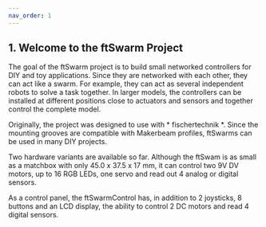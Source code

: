 ```yaml
---
nav_order: 1
---
```

## 1. Welcome to the ftSwarm Project


The goal of the ftSwarm project is to build small networked controllers for DIY and toy applications. Since they are networked with each other, they can act like a swarm. For example, they can act as several independent robots to solve a task together. In larger models, the controllers can be installed at different positions close to actuators and sensors and together control the complete model.

Originally, the project was designed to use with * fischertechnik *. Since the mounting grooves are compatible with Makerbeam profiles, ftSwarms can be used in many DIY projects. 

Two hardware variants are available so far. Although the ftSwam is as small as a matchbox with only 45.0 x 37.5 x 17 mm, it can control two 9V DV motors, up to 16 RGB LEDs, one servo and read out 4 analog or digital sensors. 

As a control panel, the ftSwarmControl has, in addition to 2 joysticks, 8 buttons and an LCD display, the ability to control 2 DC motors and read 4 digital sensors.
